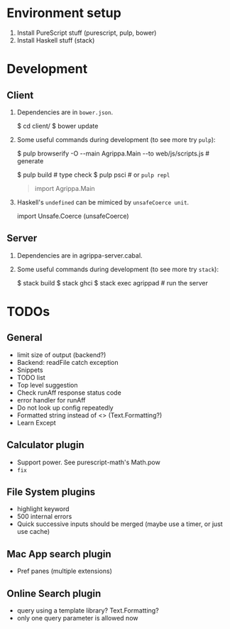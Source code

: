 # Environment setup

1. Install PureScript stuff (purescript, pulp, bower)
2. Install Haskell stuff (stack)

# Development

## Client

1. Dependencies are in `bower.json`.

    $ cd client/
    $ bower update

2. Some useful commands during development (to see more try `pulp`):

    $ pulp browserify -O --main Agrippa.Main --to web/js/scripts.js # generate

    $ pulp build            # type check
    $ pulp psci             # or `pulp repl`
    > import Agrippa.Main

3. Haskell's `undefined` can be mimiced by `unsafeCoerce unit`.

    import Unsafe.Coerce (unsafeCoerce)

## Server

1. Dependencies are in agrippa-server.cabal.

2. Some useful commands during development (to see more try `stack`):

    $ stack build
    $ stack ghci
    $ stack exec agrippad   # run the server

# TODOs

## General

- limit size of output (backend?)
- Backend: readFile catch exception
- Snippets
- TODO list
- Top level suggestion
- Check runAff response status code
- error handler for runAff
- Do not look up config repeatedly
- Formatted string instead of <> (Text.Formatting?)
- Learn Except

## Calculator plugin

- Support power.  See purescript-math's Math.pow
- `fix`

## File System plugins

- highlight keyword
- 500 internal errors
- Quick successive inputs should be merged (maybe use a timer, or just use cache)

## Mac App search plugin

- Pref panes (multiple extensions)

## Online Search plugin

- query using a template library?  Text.Formatting?
- only one query parameter is allowed now

